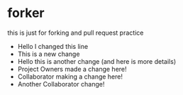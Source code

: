 # forker
this is just for forking and pull request practice
- Hello I changed this line
- This is a new change
- Hello this is another change (and here is more details)
- Project Owners made a change here!
- Collaborator making a change here!
- Another Collaborator change!
